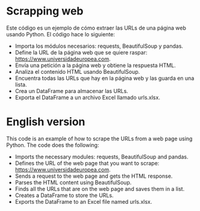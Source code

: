 # Scrapping web
Este código es un ejemplo de cómo extraer las URLs de una página web usando Python. El código hace lo siguiente:

- Importa los módulos necesarios: requests, BeautifulSoup y pandas.
- Define la URL de la página web que se quiere raspar: https://www.universidadeuropea.com.
- Envía una petición a la página web y obtiene la respuesta HTML.
- Analiza el contenido HTML usando BeautifulSoup.
- Encuentra todas las URLs que hay en la página web y las guarda en una lista.
- Crea un DataFrame para almacenar las URLs.
- Exporta el DataFrame a un archivo Excel llamado urls.xlsx.

# English version
This code is an example of how to scrape the URLs from a web page using Python. The code does the following:

- Imports the necessary modules: requests, BeautifulSoup and pandas.
- Defines the URL of the web page that you want to scrape: https://www.universidadeuropea.com.
- Sends a request to the web page and gets the HTML response.
- Parses the HTML content using BeautifulSoup.
- Finds all the URLs that are on the web page and saves them in a list.
- Creates a DataFrame to store the URLs.
- Exports the DataFrame to an Excel file named urls.xlsx.
